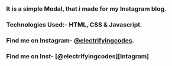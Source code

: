 ### It is a simple Modal, that i made for my Instagram blog.

### Technologies Used:- HTML, CSS & Javascript.

### Find me on Instagram- [@electrifyingcodes][Instagram].
### Find me on Inst- [@electrifyingcodes][Intagram]
[Instagram]: https://www.instagram.com/electrifyingcodes